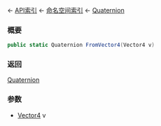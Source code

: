 ← [API索引](Api-Index) ← [命名空间索引](Namespace-Index) ← [Quaternion](VRageMath.Quaternion)

### 概要

```csharp
public static Quaternion FromVector4(Vector4 v)
```

### 返回

[Quaternion](VRageMath.Quaternion)

### 参数

* [Vector4](VRageMath.Vector4) v
